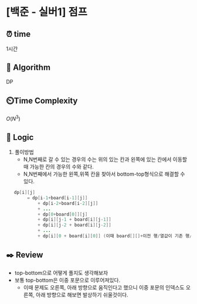 # [백준 - 실버1] 점프

## ⏰  **time**

1시간

## :pushpin: **Algorithm**

DP

## ⏲️**Time Complexity**

$O(N^3)$

## :round_pushpin: **Logic**
1. 풀이방법
   - N,N번째로 갈 수 있는 경우의 수는 위의 있는 칸과 왼쪽에 있는 칸에서 이동할때 가능한 칸의 경우의 수와 같다.
   - N,N번째에서 가능한 왼쪽,위쪽 칸을 찾아서 bottom-top형식으로 해결할 수 있다.
   
```java
   dp[i][j] 
        = dp[i-1+board[i-1][j]] 
            + dp[i-2+board[i-2][j]]
            + ...
            + dp[0+board[0]][j]
            + dp[i][j-1 + board[i][j-1]]
            + dp[i][j-2 + board[i][j-2]]
            + ...
            + dp[i][0 + board[i][0]] (이때 board[][]+이전 행/열값이 기존 행/열값과 동일해야한다.)
```


## :black_nib: **Review**
- top-bottom으로 어떻게 풀지도 생각해보자
- 보통 top-bottom은 이중 포문으로 이루어져있다.
  - 이때 문제도 오른쪽, 아래 방향으로 움직인다고 했으니 이중 포문의 인덱스도 오른쪽, 아래 방향으로 해보면 발상하기 쉬울것이다.
